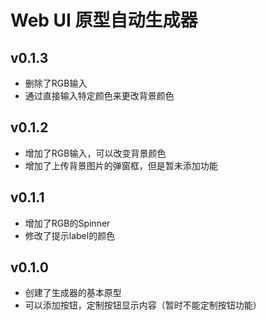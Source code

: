 # Web UI 原型自动生成器



## v0.1.3

- 删除了RGB输入
- 通过直接输入特定颜色来更改背景颜色



## v0.1.2

- 增加了RGB输入，可以改变背景颜色
- 增加了上传背景图片的弹窗框，但是暂未添加功能



## v0.1.1

- 增加了RGB的Spinner
- 修改了提示label的颜色



## v0.1.0

- 创建了生成器的基本原型
- 可以添加按钮，定制按钮显示内容（暂时不能定制按钮功能）

